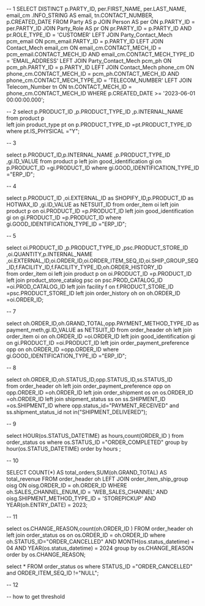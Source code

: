 -- 1
SELECT DISTINCT
    p.PARTY_ID,
    per.FIRST_NAME,
    per.LAST_NAME,
    email_cm .INFO_STRING AS email, 
    tn.CONTACT_NUMBER,
    p.CREATED_DATE
FROM Party AS p
JOIN Person AS per ON p.PARTY_ID = per.PARTY_ID
JOIN Party_Role AS pr ON pr.PARTY_ID = p.PARTY_ID AND pr.ROLE_TYPE_ID = 'CUSTOMER'
LEFT JOIN Party_Contact_Mech pcm_email ON pcm_email.PARTY_ID = p.PARTY_ID
LEFT JOIN Contact_Mech email_cm ON email_cm.CONTACT_MECH_ID = pcm_email.CONTACT_MECH_ID AND email_cm.CONTACT_MECH_TYPE_ID = 'EMAIL_ADDRESS'
LEFT JOIN Party_Contact_Mech pcm_ph ON pcm_ph.PARTY_ID = p.PARTY_ID
LEFT JOIN Contact_Mech phone_cm ON phone_cm.CONTACT_MECH_ID = pcm_ph.CONTACT_MECH_ID AND phone_cm.CONTACT_MECH_TYPE_ID = 'TELECOM_NUMBER'
LEFT JOIN Telecom_Number tn ON tn.CONTACT_MECH_ID = phone_cm.CONTACT_MECH_ID
WHERE
    p.CREATED_DATE >= '2023-06-01 00:00:00.000';
    




-- 2
select p.PRODUCT_ID ,p.PRODUCT_TYPE_ID ,p.INTERNAL_NAME  
from product p   
left join product_type pt on p.PRODUCT_TYPE_ID =pt.PRODUCT_TYPE_ID
where pt.IS_PHYSICAL ="Y";


-- 3


select p.PRODUCT_ID,p.INTERNAL_NAME ,p.PRODUCT_TYPE_ID ,gi.ID_VALUE 
from product p
left join good_identification gi  on p.PRODUCT_ID =gi.PRODUCT_ID
where gi.GOOD_IDENTIFICATION_TYPE_ID ="ERP_ID";




-- 4

select p.PRODUCT_ID ,oi.EXTERNAL_ID as SHOPIFY_ID,p.PRODUCT_ID as HOTWAX_ID ,gi.ID_VALUE as NETSUIT_ID
from order_item oi 
left join product p  on oi.PRODUCT_ID =p.PRODUCT_ID
left join good_identification gi  on gi.PRODUCT_ID =p.PRODUCT_ID
where gi.GOOD_IDENTIFICATION_TYPE_ID ="ERP_ID";


-- 5

  select oi.PRODUCT_ID ,p.PRODUCT_TYPE_ID ,psc.PRODUCT_STORE_ID ,oi.QUANTITY,p.INTERNAL_NAME
         ,oi.EXTERNAL_ID,oi.ORDER_ID,oi.ORDER_ITEM_SEQ_ID,oi.SHIP_GROUP_SEQ_ID,f.FACILITY_ID,f.FACILITY_TYPE_ID,oh.ORDER_HISTORY_ID  
   from order_item oi 
   left join product p on oi.PRODUCT_ID =p.PRODUCT_ID
   left join product_store_catalog psc  on psc.PROD_CATALOG_ID =oi.PROD_CATALOG_ID
   left join facility f  on f.PRODUCT_STORE_ID =psc.PRODUCT_STORE_ID
   left join order_history oh on oh.ORDER_ID =oi.ORDER_ID;
  
--   7
  
  select oh.ORDER_ID,oh.GRAND_TOTAL,opp.PAYMENT_METHOD_TYPE_ID as payment_meth,gi.ID_VALUE as NETSUIT_ID
  from order_header oh 
  left join order_item oi on oh.ORDER_ID =oi.ORDER_ID
  left join good_identification gi on gi.PRODUCT_ID =oi.PRODUCT_ID
  left join order_payment_preference opp on oh.ORDER_ID =opp.ORDER_ID 
  where gi.GOOD_IDENTIFICATION_TYPE_ID ="ERP_ID";
  
  
  
  
--  8
  

select oh.ORDER_ID,oh.STATUS_ID,opp.STATUS_ID,ss.STATUS_ID  
from order_header oh 
left join order_payment_preference opp on opp.ORDER_ID =oh.ORDER_ID
left join order_shipment os on os.ORDER_ID =oh.ORDER_ID
left join shipment_status ss on ss.SHIPMENT_ID =os.SHIPMENT_ID
where opp.status_id="PAYMENT_RECEIVED" and ss.shipment_status_id not in("SHIPMENT_DELIVERED");



-- 9

select HOUR(os.STATUS_DATETIME) as hours,count(ORDER_ID )
from order_status os 
where os.STATUS_ID ="ORDER_COMPLETED"
group by hour(os.STATUS_DATETIME)
order by hours ;


-- 10


SELECT  COUNT(*) AS total_orders,SUM(oh.GRAND_TOTAL) AS total_revenue
FROM order_header oh
LEFT JOIN order_item_ship_group oisg ON oisg.ORDER_ID = oh.ORDER_ID
WHERE  
    oh.SALES_CHANNEL_ENUM_ID = 'WEB_SALES_CHANNEL'
    AND oisg.SHIPMENT_METHOD_TYPE_ID = 'STOREPICKUP'
    AND YEAR(oh.ENTRY_DATE) = 2023;

-- 11

select os.CHANGE_REASON,count(oh.ORDER_ID )
FROM order_header oh 
left join order_status os on os.ORDER_ID = oh.ORDER_ID 
where oh.STATUS_ID="ORDER_CANCELLED" AND MONTH(os.status_datetime) = 04
    AND YEAR(os.status_datetime) = 2024
group by os.CHANGE_REASON 
order by  os.CHANGE_REASON; 
    


select *
FROM order_status os 
where STATUS_ID ="ORDER_CANCELLED" and ORDER_ITEM_SEQ_ID !="NULL";


-- 12

-- how to get threshold


